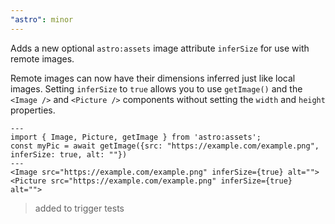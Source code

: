 ```yaml
---
"astro": minor
---
```


Adds a new optional `astro:assets` image attribute `inferSize` for use with remote images.

Remote images can now have their dimensions inferred just like local images. Setting `inferSize` to `true` allows you to use `getImage()` and the `<Image />` and `<Picture />` components without setting the `width` and `height` properties.

```astro
---
import { Image, Picture, getImage } from 'astro:assets';
const myPic = await getImage({src: "https://example.com/example.png", inferSize: true, alt: ""})
---
<Image src="https://example.com/example.png" inferSize={true} alt="">
<Picture src="https://example.com/example.png" inferSize={true} alt="">
```


> added to trigger tests
